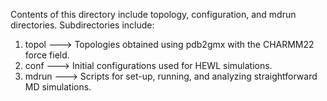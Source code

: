 Contents of this directory include topology, configuration, and mdrun directories. Subdirectories include:

1. topol
---> Topologies obtained using pdb2gmx with the CHARMM22 force field.
2. conf
---> Initial configurations used for HEWL simulations.
3. mdrun
---> Scripts for set-up, running, and analyzing straightforward MD simulations.
